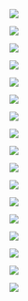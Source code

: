 ![](assets/2022-04-05-13-51-03-image.png)

![](assets/2022-04-05-14-23-07-image.png)

![](assets/2022-04-05-14-25-48-image.png)

![](assets/2022-04-05-14-26-51-image.png)

![](assets/2022-04-05-14-27-46-image.png)

![](assets/2022-04-05-14-30-44-image.png)

![](assets/2022-04-05-14-34-31-image.png)

![](assets/2022-04-05-14-35-45-image.png)

![](assets/2022-04-05-14-37-40-image.png)

![](assets/2022-04-05-14-39-12-image.png)

![](assets/2022-04-05-14-40-47-image.png)

![](assets/2022-04-05-14-42-18-image.png)

![](assets/2022-04-05-14-45-20-image.png)

![](assets/2022-04-05-14-46-23-image.png)

![](assets/2022-04-05-14-48-40-image.png)

![](assets/2022-04-05-14-49-36-image.png)

![](assets/2022-04-05-14-50-46-image.png)
